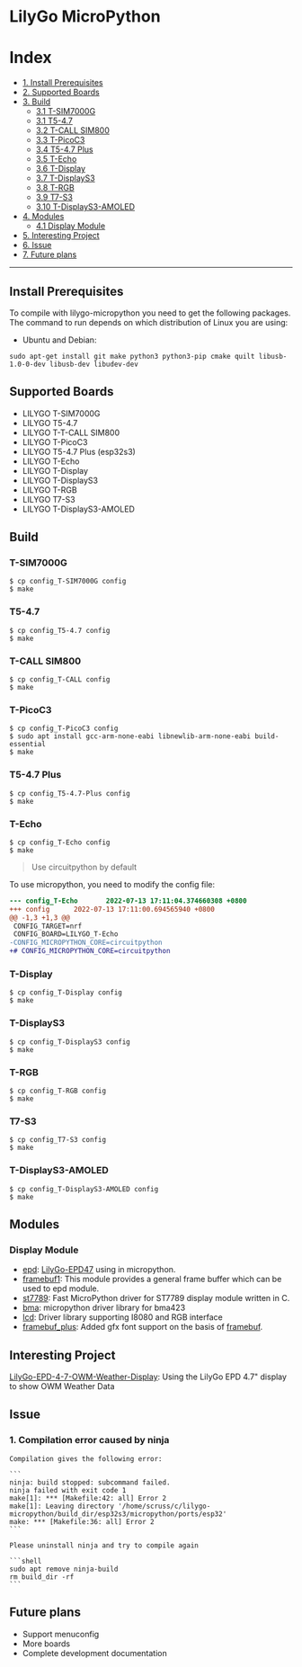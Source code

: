 # LilyGo MicroPython


# Index

- [1. Install Prerequisites](#install-prerequisites)
- [2. Supported Boards](#supported-boards)
- [3. Build](#build)
  - [3.1 T-SIM7000G](#t-sim7000g)
  - [3.1 T5-4.7](#t5-47)
  - [3.2 T-CALL SIM800](#t-call-sim800)
  - [3.3 T-PicoC3](#t-picoc3)
  - [3.4 T5-4.7 Plus](#t5-47-plus)
  - [3.5 T-Echo](#t-echo)
  - [3.6 T-Display](#t-display)
  - [3.7 T-DisplayS3](#t-displays3)
  - [3.8 T-RGB](#t-rgb)
  - [3.9 T7-S3](#t7-s3)
  - [3.10 T-DisplayS3-AMOLED](#t-displays3-amoled)
- [4. Modules](#modules)
  - [4.1 Display Module](#display-module)
- [5. Interesting Project](#interesting-project)
- [6. Issue](#issue)
- [7. Future plans](#future-plans)

---

## Install Prerequisites

To compile with lilygo-micropython you need to get the following packages. The command to run depends on which distribution of Linux you are using:

- Ubuntu and Debian:

```
sudo apt-get install git make python3 python3-pip cmake quilt libusb-1.0-0-dev libusb-dev libudev-dev
```

## Supported Boards

- LILYGO T-SIM7000G
- LILYGO T5-4.7
- LILYGO T-T-CALL SIM800
- LILYGO T-PicoC3
- LILYGO T5-4.7 Plus (esp32s3)
- LILYGO T-Echo
- LILYGO T-Display
- LILYGO T-DisplayS3
- LILYGO T-RGB
- LILYGO T7-S3
- LILYGO T-DisplayS3-AMOLED

## Build

### T-SIM7000G

```shell
$ cp config_T-SIM7000G config
$ make
```

### T5-4.7

```shell
$ cp config_T5-4.7 config
$ make
```

### T-CALL SIM800

```shell
$ cp config_T-CALL config
$ make
```

### T-PicoC3

```shell
$ cp config_T-PicoC3 config
$ sudo apt install gcc-arm-none-eabi libnewlib-arm-none-eabi build-essential
$ make
```

### T5-4.7 Plus

```shell
$ cp config_T5-4.7-Plus config
$ make
```

### T-Echo

```shell
$ cp config_T-Echo config
$ make
```

> Use circuitpython by default

To use micropython, you need to modify the config file:

```diff
--- config_T-Echo       2022-07-13 17:11:04.374660308 +0800
+++ config      2022-07-13 17:11:00.694565940 +0800
@@ -1,3 +1,3 @@
 CONFIG_TARGET=nrf
 CONFIG_BOARD=LILYGO_T-Echo
-CONFIG_MICROPYTHON_CORE=circuitpython
+# CONFIG_MICROPYTHON_CORE=circuitpython
```

### T-Display

```shell
$ cp config_T-Display config
$ make
```

### T-DisplayS3

```shell
$ cp config_T-DisplayS3 config
$ make
```

### T-RGB

```shell
$ cp config_T-RGB config
$ make
```

### T7-S3

```shell
$ cp config_T7-S3 config
$ make
```

### T-DisplayS3-AMOLED

```shell
$ cp config_T-DisplayS3-AMOLED config
$ make
```

## Modules

### Display Module

- [epd](./extmod/display/epd/README.md): [LilyGo-EPD47](https://github.com/Xinyuan-LilyGO/LilyGo-EPD47) using in micropython.
- [framebuf1](./extmod/display/framebuf1/): This module provides a general frame buffer which can be used to epd module.
- [st7789](./extmod/display/st7789/): Fast MicroPython driver for ST7789 display module written in C.
- [bma](./extmod/sensor/bma/): micropython driver library for bma423
- [lcd](./extmod/display/lcd/): Driver library supporting I8080 and RGB interface
- [framebuf_plus](extmod/display/framebuf_plus): Added gfx font support on the basis of [framebuf](https://docs.micropython.org/en/latest/library/framebuf.html).

## Interesting Project

[LilyGo-EPD-4-7-OWM-Weather-Display](https://github.com/Xinyuan-LilyGO/LilyGo-EPD-4-7-OWM-Weather-Display/tree/web/micropython): Using the LilyGo EPD 4.7" display to show OWM Weather Data

## Issue

### 1. Compilation error caused by ninja

    Compilation gives the following error:

    ```
    ninja: build stopped: subcommand failed.
    ninja failed with exit code 1
    make[1]: *** [Makefile:42: all] Error 2
    make[1]: Leaving directory '/home/scruss/c/lilygo-micropython/build_dir/esp32s3/micropython/ports/esp32'
    make: *** [Makefile:36: all] Error 2
    ```

    Please uninstall ninja and try to compile again

    ```shell
    sudo apt remove ninja-build
    rm build_dir -rf
    ```

## Future plans

- Support menuconfig
- More boards
- Complete development documentation
